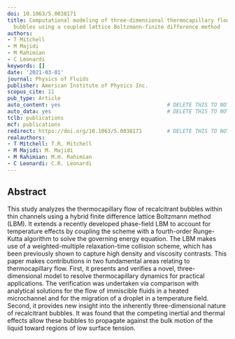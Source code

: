 ```yaml
---
doi: 10.1063/5.0038171
title: Computational modeling of three-dimensional thermocapillary flow of recalcitrant
  bubbles using a coupled lattice Boltzmann-finite difference method
authors:
- T Mitchell
- M Majidi
- M Rahimian
- C Leonardi
keywords: []
date: '2021-03-01'
journal: Physics of Fluids
publisher: American Institute of Physics Inc.
scopus_cite: 11
pub_type: Article
auto_content: yes                                  # DELETE THIS TO NOT AUTO GENERATE CONTENT
auto_data: yes                                     # DELETE THIS TO NOT AUTO GENERATE METADATA
tclb: publications
mcf: publications
redirect: https://doi.org/10.1063/5.0038171        # DELETE THIS TO NOT REDIRECT
realauthors:
- T Mitchell: T.R. Mitchell
- M Majidi: M. Majidi
- M Rahimian: M.H. Rahimian
- C Leonardi: C.R. Leonardi
---
```



## Abstract
This study analyzes the thermocapillary flow of recalcitrant bubbles within thin channels using a hybrid finite difference lattice Boltzmann method (LBM). It extends a recently developed phase-field LBM to account for temperature effects by coupling the scheme with a fourth-order Runge-Kutta algorithm to solve the governing energy equation. The LBM makes use of a weighted-multiple relaxation-time collision scheme, which has been previously shown to capture high density and viscosity contrasts. This paper makes contributions in two fundamental areas relating to thermocapillary flow. First, it presents and verifies a novel, three-dimensional model to resolve thermocapillary dynamics for practical applications. The verification was undertaken via comparison with analytical solutions for the flow of immiscible fluids in a heated microchannel and for the migration of a droplet in a temperature field. Second, it provides new insight into the inherently three-dimensional nature of recalcitrant bubbles. It was found that the competing inertial and thermal effects allow these bubbles to propagate against the bulk motion of the liquid toward regions of low surface tension.
